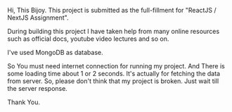 Hi, This Bijoy.
This project is submitted as the full-fillment for "ReactJS / NextJS Assignment".

During building this project I have taken help from many online resources such as official docs, youtube video lectures and so on.

I've used MongoDB as database.

So You must need internet connection for running my project.
And There is some loading time about 1 or 2 seconds. It's actually for fetching the data from server.
So, please don't think that my project is broken. Just wait till the server response.

Thank You.
